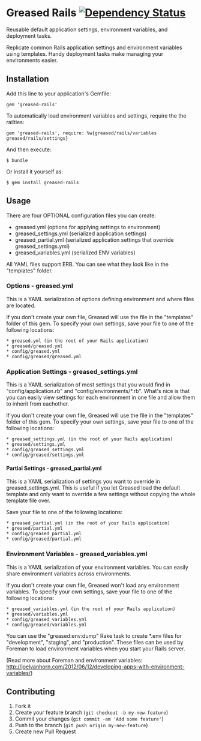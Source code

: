 # Greased Rails [![Dependency Status](https://gemnasium.com/joelvh/greased-rails.png)](https://gemnasium.com/joelvh/greased-rails)

Reusable default application settings, environment variables, and deployment tasks.

Replicate common Rails application settings and environment variables using templates. Handy deployment tasks make managing your environments easier.

## Installation

Add this line to your application's Gemfile:

    gem 'greased-rails'

To automatically load environment variables and settings, require the the railties:

    gem 'greased-rails', require: %w{greased/rails/variables greased/rails/settings}

And then execute:

    $ bundle

Or install it yourself as:

    $ gem install greased-rails

## Usage

There are four OPTIONAL configuration files you can create:

 * greased.yml (options for applying settings to environment)
 * greased_settings.yml (serialized application settings)
 * greased_partial.yml (serialized application settings that override greased_settings.yml)
 * greased_variables.yml (serialized ENV variables)

All YAML files support ERB. You can see what they look like in the "templates" folder.

### Options - greased.yml

This is a YAML serialization of options defining environment and where files are located.

If you don't create your own file, Greased will use the file in the "templates" folder of this gem. To specify your own settings, save your file to one of the following locations:

    * greased.yml (in the root of your Rails application)
    * greased/greased.yml
    * config/greased.yml
    * config/greased/greased.yml

### Application Settings - greased_settings.yml

This is a YAML serialization of most settings that you would find in "config/application.rb" and "config/environments/*.rb". What's nice is that you can easily view settings for each environment in one file and allow them to inherit from eachother.

If you don't create your own file, Greased will use the file in the "templates" folder of this gem. To specify your own settings, save your file to one of the following locations:

    * greased_settings.yml (in the root of your Rails application)
    * greased/settings.yml
    * config/greased_settings.yml
    * config/greased/settings.yml

#### Partial Settings - greased_partial.yml

This is a YAML serialization of settings you want to override in greased_settings.yml. This is useful if you let Greased load the default template and only want to override a few settings without copying the whole template file over.

Save your file to one of the following locations:

    * greased_partial.yml (in the root of your Rails application)
    * greased/partial.yml
    * config/greased_partial.yml
    * config/greased/partial.yml

### Environment Variables - greased_variables.yml

This is a YAML serialization of your environment variables. You can easily share environment variables across environments.

If you don't create your own file, Greased won't load any environment variables. To specify your own settings, save your file to one of the following locations:

    * greased_variables.yml (in the root of your Rails application)
    * greased/variables.yml
    * config/greased_variables.yml
    * config/greased/variables.yml

You can use the "greased:env:dump" Rake task to create *.env files for "development", "staging", and "production". These files can be used by Foreman to load environment variables when you start your Rails server.

(Read more about Foreman and environment variables: http://joelvanhorn.com/2012/06/12/developing-apps-with-environment-variables/)

## Contributing

1. Fork it
2. Create your feature branch (`git checkout -b my-new-feature`)
3. Commit your changes (`git commit -am 'Add some feature'`)
4. Push to the branch (`git push origin my-new-feature`)
5. Create new Pull Request
